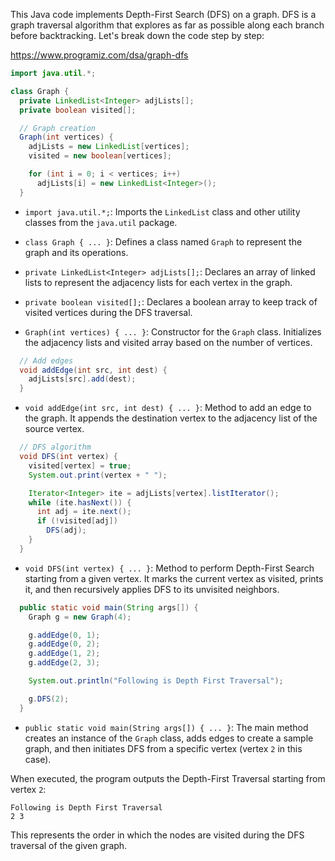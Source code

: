 This Java code implements Depth-First Search (DFS) on a graph. DFS is a graph traversal algorithm that explores as far as possible along each branch before backtracking. Let's break down the code step by step:

https://www.programiz.com/dsa/graph-dfs

```java
import java.util.*;

class Graph {
  private LinkedList<Integer> adjLists[];
  private boolean visited[];

  // Graph creation
  Graph(int vertices) {
    adjLists = new LinkedList[vertices];
    visited = new boolean[vertices];

    for (int i = 0; i < vertices; i++)
      adjLists[i] = new LinkedList<Integer>();
  }
```

- `import java.util.*;`: Imports the `LinkedList` class and other utility classes from the `java.util` package.

- `class Graph { ... }`: Defines a class named `Graph` to represent the graph and its operations.

- `private LinkedList<Integer> adjLists[];`: Declares an array of linked lists to represent the adjacency lists for each vertex in the graph.

- `private boolean visited[];`: Declares a boolean array to keep track of visited vertices during the DFS traversal.

- `Graph(int vertices) { ... }`: Constructor for the `Graph` class. Initializes the adjacency lists and visited array based on the number of vertices.

```java
  // Add edges
  void addEdge(int src, int dest) {
    adjLists[src].add(dest);
  }
```

- `void addEdge(int src, int dest) { ... }`: Method to add an edge to the graph. It appends the destination vertex to the adjacency list of the source vertex.

```java
  // DFS algorithm
  void DFS(int vertex) {
    visited[vertex] = true;
    System.out.print(vertex + " ");

    Iterator<Integer> ite = adjLists[vertex].listIterator();
    while (ite.hasNext()) {
      int adj = ite.next();
      if (!visited[adj])
        DFS(adj);
    }
  }
```

- `void DFS(int vertex) { ... }`: Method to perform Depth-First Search starting from a given vertex. It marks the current vertex as visited, prints it, and then recursively applies DFS to its unvisited neighbors.

```java
  public static void main(String args[]) {
    Graph g = new Graph(4);

    g.addEdge(0, 1);
    g.addEdge(0, 2);
    g.addEdge(1, 2);
    g.addEdge(2, 3);

    System.out.println("Following is Depth First Traversal");

    g.DFS(2);
  }
```

- `public static void main(String args[]) { ... }`: The main method creates an instance of the `Graph` class, adds edges to create a sample graph, and then initiates DFS from a specific vertex (vertex `2` in this case).

When executed, the program outputs the Depth-First Traversal starting from vertex `2`:

```
Following is Depth First Traversal
2 3
```

This represents the order in which the nodes are visited during the DFS traversal of the given graph.